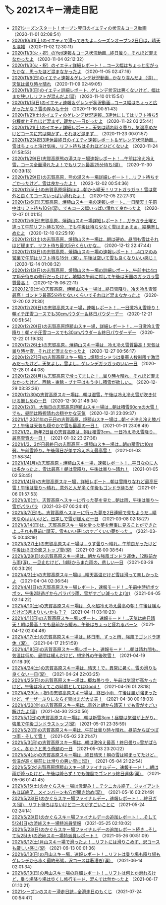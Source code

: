 # 🏷️ 2021スキー滑走日記

- [2021シーズンスタート！オープン翌日のイエティの状況＆コース動画](ef0bc7fce4055494753bdc7f6fc27af00.md) （2020-11-01 02:08:54）
- [2020/10/31(土)のイエティで滑ってきたよ…シーズンオープン2日目は，晴天＆混雑](e0fa0933ef46421e7edc1057919bc6cba.md) （2020-11-02 12:30:11）
- [2020/11/3(火・祝）のYeti速報＆コース状況動画…終日曇り，それほど混まなかったよ](ef295974962b1f8fabe332c05d3fa4a65.md) （2020-11-04 02:12:32）
- [2020/11/3(火・祝）のイエティ詳細レポート！…コース幅はちょっと広がったかな．思ったほど混まなかったよ](e851c6da679da4eb31a000bd80bce3695.md) （2020-11-05 02:47:16）
- [2020/11/8(日)のイエティ速報＆ゲレンデ状況動画…かなり混んだよ（涙）．天気は曇り時々晴れ](eb2310a01faaf5ce43d4686e24586f0e8.md) （2020-11-09 02:49:05）
- [2020/11/8(日)のイエティ詳細レポート…ゲレンデ状況は悪くないけど，幅はまだ狭いしリフトが混んだよ(涙)](e3d0c971180bc55f38ea19f2921a2c503.md) （2020-11-10 01:15:54）
- [2020/11/15(日)のイエティ速報＆ゲレンデ状況動画…コース幅はちょっと広がったかな？雪の厚みも十分](e63f9c97c7ea44403eb3b2739ca92845e.md) （2020-11-16 00:51:43）
- [2020/11/21(土)のイエティのゲレンデ状況速報…3連休にしてはリフト待ち5分程度とそれほど混まず，暖かい一日だったよ](e5612d9a4a7f6b3a00641cf4522a262ae.md) （2020-11-22 03:25:44）
- [2020/11/21(土)のイエティ詳細レポート…天気は晴れ時々曇り，気温高めだけどコースに穴は開かず，それほど混まず．](ebe81fda19ed64c489927fbc1b84ed648.md) （2020-11-23 00:01:57）
- [2020/11/23(祝)3連休最終日のイエティ速報レポート＆ゲレンデ状況動画…雪はちょっと溶け気味．リフト待ちはそれほどひどくないよ](eb376f7a09650486bff5e1373341a7f47.md) （2020-11-24 01:58:53）
- [2020/11/29(日)志賀高原熊の湯スキー場速報レポート！…午前は冷え冷え雪，コース全面滑れたよ！でもリフト最高25分待ち(涙）](e4c1335c50c28ba5a0b37e431281e1d3f.md) （2020-11-30 00:39:13）
- [2020/11/29(日)の志賀高原，熊の湯スキー場詳細レポート！…リフト待ちすごかったけど，雪は良かったよ！](e6ce1c888cd4d135b824d0759b719aa5a.md) （2020-12-02 00:54:36）
- [2020/12/5(土)の志賀高原焼額山は…朝から晴天！リフトガラガラ！雪は意外と良くてコースいっぱい滑れたよ！](e1fb06130fb32f77d94653b64aa93070e.md) （2020-12-05 22:27:31）
- [2020/12/6(日)志賀高原，焼額山スキー場の速報レポート…一日晴天！午前中はリフト待ち10分(涙)．でもコース幅いっぱい滑れて良かったよ](ee3265f66914225145e3c93f4f0513d59.md) （2020-12-07 01:01:15）
- [2020/12/6(日)志賀高原，焼額山スキー場詳細レポート！…ガラガラ土曜と違って午前リフト待ち10分．でも午後は待ち少なく雪はまぁまぁ，結構楽しめたよ](e22e3e4cb389b50403fea43a509592682.md) （2020-12-10 02:25:19）
- [2020/12/12(土)の志賀高原，焼額山スキー場は…朝は硬め，昼間も雪はそれほど緩まず．リフト待ち最大5分くらいかな…](e43087afb0f7cb95c7b1acd57a8381f6f.md) （2020-12-12 22:47:44）
- [2020/12/13(日)の志賀高原，焼額山スキー場の速報レポート！…4ロマのみ営業で午前はリフト待ち15分（涙），午後は空いて雪も良くなりいい感じ！](e8da5624248cac81d57f552f780006221.md) （2020-12-14 01:08:32）
- [2020/12/13(日)の志賀高原，焼額山スキー場の詳細レポート…午前中は4ロマ15分待ちの修行だったけど，地獄の午前に対して午後は天国のガラガラ雪質最高！](e5082c13c9b0331cf6451274a8f69b2de.md) （2020-12-15 06:22:11）
- [2020.12.19(土)の志賀高原，焼額山スキー場は…終日雪降り，冷え冷え雪質最高！ゴンドラ最高5分待たないくらいでそれほど混まなかったよ](ea4236c617b71e2bb346ba680e689b17a.md) （2020-12-20 02:21:30）
- [2020/12/20(日)の志賀高原スキー場，速報レポート！…一日激冷え雪降り！朝イチ圧雪コースでも30cmパウダー＆終日パウダーデー](ed2c690396758d72417078ddbb6c3de14.md) （2020-12-21 00:51:54）
- [2020/12/20(日)の志賀高原焼額山スキー場，詳細レポート！…一日激冷え雪降り！朝イチ圧雪コースでも30cmパウダー＆終日パウダーデー](e54eea42bff3595a997abf9cbca66981e.md) （2020-12-22 01:19:33）
- [2020/12/26(土)の志賀高原，焼額山スキー場は…冷え冷え雪質最高！天気は曇り時々雪，それほど混まなかったよ](e4a571d2a61e3cea472ff1e87b9bf3b53.md) （2020-12-27 00:56:17）
- [2020/12/27(日)の志賀高原スキー場は…焼額ゴンドラは乗車人数制限で激混みだったけど，天気よし，雪よし，ゲレンデガラガラのいい一日](edd17ee6c94f5527a3c24bdc52165be35.md) （2020-12-28 01:44:08）
- [2020/12/28(月)も志賀高原で滑ってました！…曇り時々晴れ，それほど混まなかったけど，西館・東館・ブナ平はもう少し積雪が欲しい…](e874f6b5dc4b3ac31f2dd9db90c159d52.md) （2020-12-29 03:32:36）
- [2020/12/30の志賀高原スキー場は…朝は湿雪，午後は冷え冷え雪が吹き付ける厳しめの一日](ecbe3f54de4938fddf2a4f06f71022ef4.md) （2020-12-30 21:48:34）
- [2020/12/31，大晦日の志賀高原焼額山スキー場は…朝は積雪60cmの大雪！でも，昼間は時折晴れの穏やかな天気](e68977c2ab02793b8b50cea3779356306.md) （2020-12-31 23:09:37）
- [2021/1/1,2021年の元日の志賀高原，焼額山スキー場は…朝イチ冷え冷え膝パフ！午後は天気も穏やかで雪も最高の一日！](e1cf2d022dfa345a42be4270d63027f0d.md) （2021-01-01 23:08:49）
- [2021/1/2，新年2日目の志賀高原は…朝は積雪3cm，一日冷え冷え雪降り，最高雪質の一日！](e3251f6dfa31b5cf0b1b25299cb439c04.md) （2021-01-02 23:27:36）
- [2021/1/3，3が日最終日の志賀高原・焼額山スキー場は…朝の積雪は10㎝弱．午前雪降り，午後薄日が差す冷え冷え最高雪！](e7d77576318debd409a3796e6df0ffbe0.md) （2021-01-03 21:58:34）
- [2021/1/4(月)の志賀高原・焼額山スキー場，速報レポート！…平日なのに人は多かったよ．雪は最高！朝は雪降り，午後は曇り～晴れ！](e0cc9ecc312754807add555381e19fbb6.md) （2021-01-05 02:53:45）
- [2021/1/4(月)の志賀高原スキー場，詳細レポート…朝は雪降りなれど最高圧雪！午後は曇り～晴れ．意外と人が多く午後もゴンドラ待ちが](ede7d37fe84d3328a41acaa878c4af00c.md) （2021-01-06 01:57:53）
- [2021/3/6(土)，志賀高原へスキーに行った夢を見た…朝は雨，午後は曇り～雪がパラパラ](ea4496e0511169d0347ace18e2808ec2f.md) （2021-03-07 00:24:41）
- [2021/3/7(日)も，志賀高原へスキーに行った夢を2日連続で見たようだ…晴天なのはいいけど，日差しで雪が緩んだ一日](e7249198db037c68e0a637a35838de2ac.md) （2021-03-08 02:18:27）
- [2021/3/14(日)は，志賀高原スキー場を滑った夢を無事に見ることができたよ…それも昼前に晴天，雪もいい感じのすごくいい夢だった…](e357ec4c948ec7572c8c0e99b53ee65a5.md) （2021-03-15 00:48:19）
- [2021/3/27(土)の志賀高原スキー場は…うす曇り～晴れ，午前良かったけど午後はほぼ全面ストップ雪(涙)](ef6f5ed103f5732b46dd82dcc41fa1200.md) （2021-03-28 00:38:54）
- [2021/3/28(日)の志賀高原スキー場は…朝から強風ゴンドラ運休，12時前から雨(涙)．一旦止むけど，14時からまた雨の，悲しい一日](ea958e2bee5068545fe7e6203c804e311.md) （2021-03-29 00:33:29）
- [2021/4/3(土)の志賀高原スキー場は…晴天高温だけど雪は滑って楽しかったよ](e41e8362f4a69651841c3628b3a42f9e0.md) （2021-04-04 02:36:54）
- [2021/4/4(日)の志賀高原スキー場レポート，速報モード！…午前中時折ポツポツ，午後2時過ぎからパラパラ雨．雪がすごい減ったよ(泣)](e6c5d531ad95e92eb42a115ccfa3f9910.md) （2021-04-05 02:14:22）
- [2021/4/10(土)の志賀高原スキー場は…久々超冷え冷え最高の朝！午後は緩んだけど3月よりいいかも？？](e40e85cb690dcf2e8df80a424dec7b7c9.md) （2021-04-11 03:10:23）
- [2021/4/11(日)の志賀高原スキー場レポート，速報モード！…天気は終日晴天！朝は最高！でも昼前から緩み，午後はちょっと疲れるバーン](e31c7f0c0c47c0afaf10c2348a5d2279c.md) （2021-04-12 02:04:46）
- [2021/4/17(土)の志賀高原スキー場は…終日雨．ずっと雨．強風でゴンドラ運休（涙）](e5eb5b29e15abd7a7582824bafc33b48c.md) （2021-04-17 21:51:59）
- [2021/4/18(日)の志賀高原スキー場レポート，速報モード！…朝は晴れ間も，気温は低め．昼間は緩んだけど，想定外の午後吹雪！](e6d55153039ef83d8c3026dc2e3606104.md) （2021-04-19 01:18:39）
- [2021/4/24(土)の志賀高原スキー場は…晴天！で，異常に暑く，雪の滑りも良くない一日(涙）](e237458d86bf4f7ae12789cfe5125cebd.md) （2021-04-24 22:03:25）
- [2021/4/25(日)の志賀高原スキー場は…概ね曇り空．午前は気温が高かったけど，午後は冷えてこの時期としてはGood！](e95003a337e0e7104d07ae1e3c09682ff.md) （2021-04-26 01:28:18）
- [2021/4/29(木・祝)の志賀高原スキー場は…終日小雨．午後は風が強まったけど，ザーザーぶりにならず雪はまだ大丈夫！](e584f2ec6d2b0df27d0d03c9c03d52596.md) （2021-04-30 00:18:03）
- [2021/4/30(金)の志賀高原スキー場は…意外と朝から晴天！でも雪がすごい解けたよ(涙)](eaca8f2938ee249b0b75374799ecfc758.md) （2021-04-30 23:30:56）
- [2021/5/1(日)の志賀高原スキー場は…朝は新雪3cm！昼間は気温が上がり，強風で午後ゴンドラストップ(涙)](ea8d766a75389216d387dc596ab6aae55.md) （2021-05-01 23:35:59）
- [2021/5/2(日)の志賀高原スキー場は…午前は曇り時々晴れ，昼前からぽつぽつ雨・そして雪！](e804a7abed520e831e28496e7583a6920.md) （2021-05-02 23:21:47）
- [2021/5/3(月)の志賀高原スキー場は…朝は激冷え最高！終日曇り~雪がぱらつく，冬か？と思う奇跡の一日](eba61d11d0f815e551b10894aaa068317.md) （2021-05-03 23:20:22）
- [2021/5/4(火)の志賀高原スキー場は…終日晴天！朝の雪は締まってたけど，気温が高く昼前には滑りの悪い雪に(涙）](e13fbc7f84334719963d0a37c4fcaa203.md) （2021-05-04 21:22:54）
- [2021/5/5(水)志賀高原焼額山スキー場ファイナルデー，速報モード！…朝は雨が降ったけど，午後は降らず！でも強風でゴンドラ終日運休(涙）](eb121d3fd841e1b665ddb750e23e1a8ed.md) （2021-05-06 01:41:45）
- [2021/5/15(土)のかぐらスキー場は激混み！…テクニカル終了．ジャイアントもほぼ終了．メインバーンも穴が開き始め(涙）](ef911f619114f0521360839a402d267d6.md) （2021-05-16 03:21:49）
- [2021/5/23(日)のかぐらスキー場ファイナルデー，速報レポート！…終日ガス(涙)．リフト待ちはないけどコースがすごいことに](e76c9ef066ad177921ed9feba1eb0c280.md) （2021-05-24 02:24:14）
- [2021/5/23(日)のかぐらスキー場ファイナルデーの追加レポート！…そして5/24(日)の渋峠スキー場特派員情報](e5c12d19ccb6ecd5c07dac5c5a5b3bf4e.md) （2021-05-25 02:10:02）
- [2021/5/23(日)のかぐらスキー場ファイナルデーの追加レポート続き…そして5/25(火)の渋峠スキー場特派員レポート！](e23a76d5b87c36b7cf3074ec41f2aa127.md) （2021-05-26 00:51:09）
- [2021/6/12(土)月山スキー場で滑ったよ！…リフトには滑りこめず、沢コースも厳しい感じ(涙)](ec11b85cdef8620b1855ab54638fd0d58.md) （2021-06-13 00:01:36）
- [2021/6/13(日)の月山スキー場，速報レポート！…リフトは乗り場も降り場もゲレンデから歩く最終形態，沢コースは藪漕ぎ(涙）](ecc9b257bc6889ab2e4c0c828661a3516.md) （2021-06-14 02:01:34）
- [2021/6/13(日)の月山スキー場の詳細レポート！…リフトは何とか滑れるけど，乗り場降り場は歩くし修行モード．混んでは無かったよ](ef1f0d7a31674a34546de0d955ece99b0.md) （2021-06-17 01:10:21）
- [2021シーズンのスキー滑走日誌…全滑走日のもくじ](edaa30f3eea6646bc86dc3566590b1e9a.md) （2021-07-24 00:54:47）
